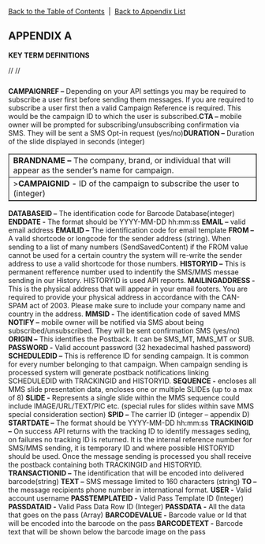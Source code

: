<a href="/1.3/README.md">Back to the Table of Contents</a>&nbsp;&nbsp;|&nbsp;&nbsp;<a href="API_APPENDIX.md">Back to Appendix List</a>
<h2>APPENDIX A</h2>
<div class="text-2"><a id="appendix-b"></a><strong>KEY TERM DEFINITIONS</strong></div>

//<table class="toc" style="font-size:11px;">
//<tbody>

<table border = "1">

<tr><td><b>BRANDNAME –</b> The company, brand, or individual that will appear as the sender’s name for campaign.</td></tr>
<tr><td>><b>CAMPAIGNID -</b> ID of the campaign to subscribe the user to (integer)</td></tr>
<tr><b>CAMPAIGNREF –</b> Depending on your API settings you may be required to subscribe a user first before sending them messages. If you are required to subscribe a user first then a valid Campaign Reference is required. This would be the campaign ID to which the user is subscribed.</tr>
<tr><b>CTA – </b> mobile owner will be prompted for subscribing/unsubscribing confirmation via SMS. They will be sent a SMS Opt-in request (yes/no)</tr>
<tr><b>DURATION –</b> Duration of the slide displayed in seconds (integer)</tr>

</table>

<b>DATABASEID –</b> The identification code for Barcode Database(integer)
<b>ENDDATE -</b> The format should be YYYY-MM-DD hh:mm:ss</li>
<b>EMAIL –</b> valid email address</li>
<b>EMAILID –</b> The identification code for email template</li>
<b>FROM –</b> A valid shortcode or longcode for the sender address (string). When sending to a list of many numbers (SendSavedContent) if the FROM value cannot be used for a certain country the system will re-write the sender address to use a valid shortcode for those numbers.
<b>HISTORYID –</b> This is permanent refference number used to indentify the SMS/MMS messae sending in our History. HISTORYID is used API reports.
<b>MAILINGADDRESS -</b> This is the physical address that will appear in your email footers. You are required to provide your physical address in accordance with the CAN-SPAM act of 2003. Please make sure to include your company name and country in the address.
<b>MMSID -</b> The identification code of saved MMS
<b>NOTIFY –</b> mobile owner will be notified via SMS about being subscribed/unsubscribed. They will be sent confirmation SMS (yes/no)
<b>ORIGIN –</b> This identifies the Postback. It can be SMS_MT, MMS_MT or SUB.
<b>PASSWORD -</b> Valid account password (32 hexadecimal hashed password)
<b>SCHEDULEDID –</b> This is refference ID for sending campaign. It is common for every number belonging to that campaign. When campaign sending is processed system will generate postback notifications linking SCHEDULEDID with TRACKINGID and HISTORYID.
<b>SEQUENCE -</b> encloses all MMS slide presentation data, encloses one or multiple SLIDEs (up to a max of 8)
<b>SLIDE -</b> Represents a single slide within the MMS sequence could include IMAGE/URL/TEXT/PIC etc. (special rules for slides within save MMS special consideration section)
<b>SPID –</b> The carrier ID (integer – appendix D)
<b>STARTDATE –</b> The format should be YYYY-MM-DD hh:mm:ss
<b>TRACKINGID –</b> On success API returns with the tracking ID to identify messages seding, on failures no tracking ID is returned. It is the internal reference number for SMS/MMS sending, it is temporary ID and where possible HISTORYID should be used. Once the message sending is processed you shall receive the postback containing both TRACKINGID and HISTORYID.
<b>TRANSACTIONID –</b> The identification that will be encoded into delivered barcode(string)
<b>TEXT –</b> SMS message limited to 160 characters (string)</li>
<b>TO –</b> the message recipients phone number in international format.
<b>USER -</b> Valid account username
<b>PASSTEMPLATEID -</b> Valid Pass Template ID (Integer)
<b>PASSDATAID -</b> Valid Pass Data Row ID (Integer)
<b>PASSDATA -</b> All the data that goes on the pass (Array)
<b>BARCODEVALUE -</b> Barcode value or Id that will be encoded into the barcode on the pass
<b>BARCODETEXT -</b> Barcode text that will be shown below the barcode image on the pass

